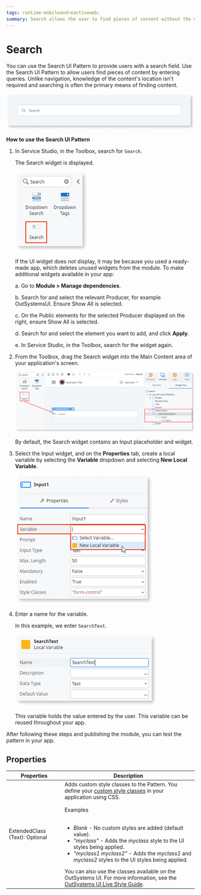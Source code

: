 ```yaml
---
tags: runtime-mobileandreactiveweb;
summary: Search allows the user to find pieces of content without the use of navigation.
---
```


# Search

You can use the Search UI Pattern to provide users with a search field. Use the Search UI Pattern to allow users find pieces of content by entering queries. Unlike navigation, knowledge of the content's location isn't required and searching is often the primary means of finding content.

![](<images/search-5-ss.png>)

**How to use the Search UI Pattern**

1. In Service Studio, in the Toolbox, search for `Search`.

    The Search widget is displayed.

    ![](<images/search-1-ss.png>)

    If the UI widget does not display, it may be because you used a ready-made app, which deletes unused widgets from the module. To make additional widgets available in your app:

    a. Go to **Module > Manage dependencies**.

    b. Search for and select the relevant Producer, for example OutSystemsUI. Ensure Show All is selected. 

    c. On the Public elements for the selected Producer displayed on the right, ensure Show All is selected.
    
    d. Search for and select the element you want to add, and click **Apply**. 
    
    e. In Service Studio, in the Toolbox, search for the widget again.

1. From the Toolbox, drag the Search widget into the Main Content area of your application's screen.

    ![](<images/search-2-ss.png>)

    By default, the Search widget contains an Input placeholder and widget.

1. Select the Input widget, and on the **Properties** tab, create a local variable by selecting the **Variable** dropdown and selecting **New Local Variable**.

    ![](<images/search-3-ss.png>)

1. Enter a name for the variable.

    In this example, we enter `SearchText`.

    ![](images/search-4-ss.png)

    This variable holds the value entered by the user. This variable can be reused throughout your app.

After following these steps and publishing the module, you can test the pattern in your app.

## Properties

| Properties | Description |
|---|---|
| ExtendedClass (Text): Optional | Adds custom style classes to the Pattern. You define your [custom style classes](../../../look-feel/css.md) in your application using CSS.<br/><br/>Examples<br/><br/><ul><li>_Blank_ - No custom styles are added (default value). </li><li>_"myclass"_ - Adds the _myclass_ style to the UI styles being applied.</li><li>_"myclass1 myclass2"_ - Adds the _myclass1_ and _myclass2_ styles to the UI styles being applied.</li></ul>You can also use the classes available on the OutSystems UI. For more information, see the [OutSystems UI Live Style Guide](https://outsystemsui.outsystems.com/StyleGuidePreview/Styles). |  
